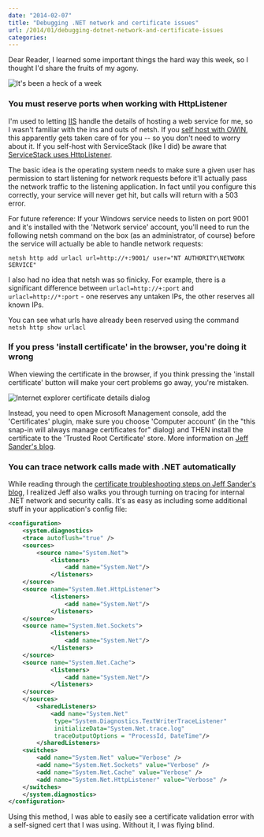 ```yaml
---
date: "2014-02-07"
title: "Debugging .NET network and certificate issues"
url: /2014/01/debugging-dotnet-network-and-certificate-issues
categories: 
---
```


Dear Reader, I learned some important things the hard way this week, so I thought I'd share the fruits of my agony.

<img class="img-responsive" src="/img/passfailed.gif" alt="It's been a heck of a week" />

### You must reserve ports when working with HttpListener
I'm used to letting [IIS](http://www.iis.net/) handle the details of hosting a web service for me, so I wasn't familiar with the ins and outs of netsh.  If you [self host with OWIN](http://www.asp.net/web-api/overview/hosting-aspnet-web-api/use-owin-to-self-host-web-api), this apparently gets taken care of for you -- so you don't need to worry about it.  If you self-host with ServiceStack (like I did) be aware that [ServiceStack uses HttpListener](http://stackoverflow.com/a/14241463/19020).  

The basic idea is the operating system needs to make sure a given user has permission to start listening for network requests before it'll actually pass the network traffic to the listening application.  In fact until you configure this correctly, your service will never get hit, but calls will return with a 503 error.

For future reference: If your Windows service needs to listen on port 9001 and it's installed with the 'Network service' account, you'll need to run the following netsh command on the box (as an administrator, of course) before the service will actually be able to handle network requests:

	netsh http add urlacl url=http://+:9001/ user="NT AUTHORITY\NETWORK SERVICE"

I also had no idea that netsh was so finicky.  For example, there is a significant difference between `urlacl=http://+:port` and `urlacl=http://*:port` - one reserves any untaken IPs, the other reserves all known IPs.

You can see what urls have already been reserved using the command `netsh http show urlacl`

### If you press 'install certificate' in the browser, you're doing it wrong
When viewing the certificate in the browser, if you think pressing the 'install certificate' button will make your cert problems go away, you're mistaken.

<img class="img-responsive" src="http://www.poweradmin.com/help/sslhints/ie_viewca.png" alt="Internet explorer certificate details dialog" />

Instead, you need to open Microsoft Management console, add the 'Certificates' plugin, make sure you choose 'Computer account' (in the "this snap-in will always manage certificates for" dialog) and THEN install the certificate to the 'Trusted Root Certificate' store. More information on [Jeff Sander's blog](https://blogs.msdn.com/b/jpsanders/archive/2009/09/16/troubleshooting-asp-net-the-remote-certificate-is-invalid-according-to-the-validation-procedure.aspx?Redirected=true).

### You can trace network calls made with .NET automatically
While reading through the [certificate troubleshooting steps on Jeff Sander's blog](https://blogs.msdn.com/b/jpsanders/archive/2009/09/16/troubleshooting-asp-net-the-remote-certificate-is-invalid-according-to-the-validation-procedure.aspx?Redirected=true), I realized Jeff also walks you through turning on tracing for internal .NET network and security calls.  It's as easy as including some additional stuff in your application's config file:

```xml
<configuration>
    <system.diagnostics>
    <trace autoflush="true" />
    <sources>
        <source name="System.Net">
            <listeners>
                <add name="System.Net"/>
            </listeners>
    </source>
    <source name="System.Net.HttpListener">
            <listeners>
                <add name="System.Net"/>
            </listeners>
    </source>
    <source name="System.Net.Sockets">
            <listeners>
                <add name="System.Net"/>
            </listeners>
    </source>
    <source name="System.Net.Cache">
            <listeners>
                <add name="System.Net"/>
            </listeners>
    </source>
    </sources>
        <sharedListeners>
            <add name="System.Net" 
             type="System.Diagnostics.TextWriterTraceListener" 
             initializeData="System.Net.trace.log" 
             traceOutputOptions = "ProcessId, DateTime"/>
        </sharedListeners>
    <switches>
        <add name="System.Net" value="Verbose" />
        <add name="System.Net.Sockets" value="Verbose" />
        <add name="System.Net.Cache" value="Verbose" />
        <add name="System.Net.HttpListener" value="Verbose" />
    </switches>
    </system.diagnostics>
</configuration>
```

Using this method, I was able to easily see a certificate validation error with a self-signed cert that I was using.  Without it, I was flying blind.